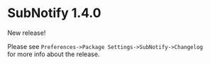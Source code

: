 # SubNotify 1.4.0

New release!

Please see `Preferences->Package Settings->SubNotify->Changelog`  
for more info about the release.
